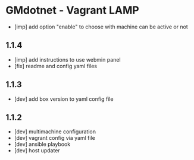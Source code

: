 # GMdotnet - Vagrant LAMP

- [imp] add option "enable" to choose with machine can be active or not

## 1.1.4

- [imp] add instructions to use webmin panel
- [fix] readme and config yaml files

## 1.1.3

- [dev] add box version to yaml config file

## 1.1.2

- [dev] multimachine configuration
- [dev] vagrant config via yaml file
- [dev] ansible playbook
- [dev] host updater